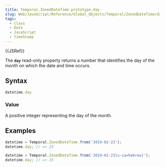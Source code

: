 ```yaml
---
title: Temporal.ZonedDateTime.prototype.day
slug: Web/JavaScript/Reference/Global_Objects/Temporal/ZonedDateTime/day
tags:
  - Class
  - Date
  - JavaScript
  - timeStamp
---
```

{{JSRef}}

<p class="summary"><span class="seoSummary">The <strong><code>day</code></strong> read-only property returns a number that identifies the day of the month on which the date and time occurs.</span></p>

## Syntax

```js
datetime.day
```

### Value

A positive integer representing the day of the month.

## Examples

```js
datetime = Temporal.ZonedDateTime.from('2019-02-23');
datetime.day; // => 23

datetime = Temporal.ZonedDateTime.from('2019-02-23[u-ca=hebrew]');
datetime.day; // => 15
```
